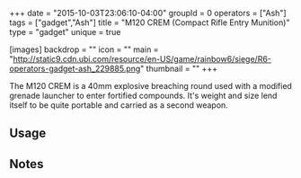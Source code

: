 +++
date = "2015-10-03T23:06:10-04:00"
groupId = 0
operators = ["Ash"]
tags = ["gadget","Ash"]
title = "M120 CREM (Compact Rifle Entry Munition)"
type = "gadget"
unique = true

[images]
  backdrop = ""
  icon = ""
  main = "http://static9.cdn.ubi.com/resource/en-US/game/rainbow6/siege/R6-operators-gadget-ash_229885.png"
  thumbnail = ""
+++

The M120 CREM is a 40mm explosive breaching round used with a modified grenade launcher to enter
fortified compounds. It's weight and size lend itself to be quite portable and carried as a second
weapon.<!--more-->

## Usage

## Notes
